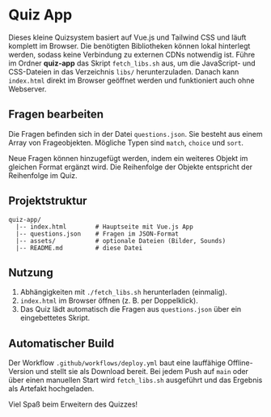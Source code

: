 # Quiz App

Dieses kleine Quizsystem basiert auf Vue.js und Tailwind CSS und läuft komplett im Browser. Die benötigten Bibliotheken können lokal hinterlegt werden, sodass keine Verbindung zu externen CDNs notwendig ist.
Führe im Ordner **quiz-app** das Skript `fetch_libs.sh` aus, um die JavaScript- und CSS-Dateien in das Verzeichnis `libs/` herunterzuladen. Danach kann `index.html` direkt im Browser geöffnet werden und funktioniert auch ohne Webserver.


## Fragen bearbeiten

Die Fragen befinden sich in der Datei `questions.json`. Sie besteht aus einem Array von Frageobjekten. Mögliche Typen sind `match`, `choice` und `sort`.


Neue Fragen können hinzugefügt werden, indem ein weiteres Objekt im gleichen Format ergänzt wird. Die Reihenfolge der Objekte entspricht der Reihenfolge im Quiz.

## Projektstruktur

```
quiz-app/
  |-- index.html        # Hauptseite mit Vue.js App
  |-- questions.json    # Fragen im JSON-Format
  |-- assets/           # optionale Dateien (Bilder, Sounds)
  |-- README.md         # diese Datei
```

## Nutzung

1. Abhängigkeiten mit `./fetch_libs.sh` herunterladen (einmalig).
2. `index.html` im Browser öffnen (z. B. per Doppelklick).
3. Das Quiz lädt automatisch die Fragen aus `questions.json` über ein eingebettetes Skript.

## Automatischer Build

Der Workflow `.github/workflows/deploy.yml` baut eine lauffähige Offline-Version und stellt sie als Download bereit. Bei jedem Push auf `main` oder über einen manuellen Start wird `fetch_libs.sh` ausgeführt und das Ergebnis als Artefakt hochgeladen.

Viel Spaß beim Erweitern des Quizzes!
